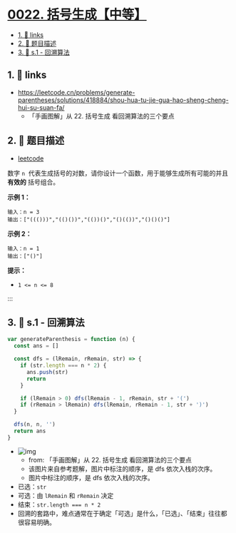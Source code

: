 # [0022. 括号生成【中等】](https://github.com/tnotesjs/TNotes.leetcode/tree/main/notes/0022.%20%E6%8B%AC%E5%8F%B7%E7%94%9F%E6%88%90%E3%80%90%E4%B8%AD%E7%AD%89%E3%80%91)

<!-- region:toc -->

- [1. 🔗 links](#1--links)
- [2. 📝 题目描述](#2--题目描述)
- [3. 🎯 s.1 - 回溯算法](#3--s1---回溯算法)

<!-- endregion:toc -->

## 1. 🔗 links

- https://leetcode.cn/problems/generate-parentheses/solutions/418884/shou-hua-tu-jie-gua-hao-sheng-cheng-hui-su-suan-fa/
  - 「手画图解」从 22. 括号生成 看回溯算法的三个要点

## 2. 📝 题目描述

- [leetcode](https://leetcode.cn/problems/generate-parentheses/)

数字 `n`  代表生成括号的对数，请你设计一个函数，用于能够生成所有可能的并且 **有效的** 括号组合。

**示例 1：**

```
输入：n = 3
输出：["((()))","(()())","(())()","()(())","()()()"]
```

**示例 2：**

```
输入：n = 1
输出：["()"]
```

**提示：**

- `1 <= n <= 8`

:::

## 3. 🎯 s.1 - 回溯算法

```js
var generateParenthesis = function (n) {
  const ans = []

  const dfs = (lRemain, rRemain, str) => {
    if (str.length === n * 2) {
      ans.push(str)
      return
    }

    if (lRemain > 0) dfs(lRemain - 1, rRemain, str + '(')
    if (rRemain > lRemain) dfs(lRemain, rRemain - 1, str + ')')
  }

  dfs(n, n, '')
  return ans
}
```

- ![img](https://cdn.jsdelivr.net/gh/tnotesjs/imgs@main/2024-10-27-00-17-34.png)
  - from: 「手画图解」从 22. 括号生成 看回溯算法的三个要点
  - 该图片来自参考题解，图片中标注的顺序，是 dfs 依次入栈的次序。
  - 图片中标注的顺序，是 dfs 依次入栈的次序。
- 已选：`str`
- 可选：由 `lRemain` 和 `rRemain` 决定
- 结束：`str.length === n * 2`
- 回溯的套路中，难点通常在于确定「可选」是什么，「已选」、「结束」往往都很容易明确。
